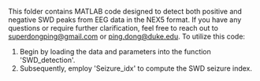 This folder contains MATLAB code designed to detect both positive and negative SWD peaks from EEG data in the NEX5 format. 
If you have any questions or require further clarification, feel free to reach out to superdongping@gmail.com or ping.dong@duke.edu.
To utilize this code:
1. Begin by loading the data and parameters into the function 'SWD_detection'.
2. Subsequently, employ 'Seizure_idx' to compute the SWD seizure index.
